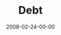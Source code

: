 ---
layout: message
category: message
series: "Consumed"
title: "Debt"
date: 2008-02-24-00-00
message_id: 485
audio: "http://s3.amazonaws.com/crossroads-media/messages/audio/Consumed_3_Debt_02-24-08_Mingo.mp3"
audio-duration: "45:12"
description: "Chuck Mingo shares about how debt is bondage, but there is freedom to be found."
video: "http://s3.amazonaws.com/crossroads-media/messages/video/consumed3.mp4"
video-duration: "36:12"
yt-embed-url: "//www.youtube.com/embed/FUv7St-Xyd0"
video-image: "http://s3.amazonaws.com/crossroads-media/images/consumed3.jpg"
tag: 
 - consumed
 - debt
 - mingo
 - freedom
explicit: false
---